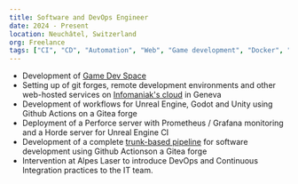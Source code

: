 ```yaml
---
title: Software and DevOps Engineer
date: 2024 - Present
location: Neuchâtel, Switzerland
org: Freelance
tags: ["CI", "CD", "Automation", "Web", "Game development", "Docker", "Infrastructure", "Git", "Perforce"]
---
```


- Development of [Game Dev Space](https://game-dev.space/)
- Setting up of git forges, remote development environments and other web-hosted services on [Infomaniak's cloud](https://www.infomaniak.com/fr/hebergement/serveurs-dedies-et-cloud/jelastic-cloud) in Geneva
- Development of workflows for Unreal Engine, Godot and Unity using Github Actions on a Gitea forge
- Deployment of a Perforce server with Prometheus / Grafana monitoring and a Horde server for Unreal Engine CI
- Development of a complete [trunk-based pipeline](https://trunkbaseddevelopment.com/) for software development using Github Actionson a Gitea forge
- Intervention at Alpes Laser to introduce DevOps and Continuous Integration practices to the IT team.
